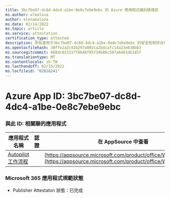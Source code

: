 ```yaml
---
title: 3bc7be07-dc8d-4dc4-a1be-0e8c7ebe9ebc 的 Azure 應用程式識別碼資訊
ms.author: elmalova
author: elenamalova
ms.date: 02/14/2022
ms.topic: article
ms.service: attestation
certification_type: attested
description: 所有適用于3bc7be07-dc8d-4dc4-a1be-0e8c7ebe9ebc 的安全性和符合性資訊資訊。
ms.openlocfilehash: 30ffe2a2c41b297a002ca2bdcafc14a23e638bb3
ms.sourcegitcommit: 608dc021537f8048f85f34b86c507a6461db1d5f
ms.translationtype: MT
ms.contentlocale: zh-TW
ms.lasthandoff: 02/15/2022
ms.locfileid: "62816241"
---
```

# <a name="azure-app-id-3bc7be07-dc8d-4dc4-a1be-0e8c7ebe9ebc"></a>Azure App ID: 3bc7be07-dc8d-4dc4-a1be-0e8c7ebe9ebc


### <a name="apps-associated-with-this-id"></a>與此 ID: 相關聯的應用程式
| **應用程式名稱** | **認證** | **在 AppSource 中查看** |
|--------------|---------------|-----------------------|
| [Autopilot 工作流程](https://docs.microsoft.com/microsoft-365-app-certification/forward/WA200003745) |  | [https://appsource.microsoft.com/product/office/WA200003745](https://appsource.microsoft.com/product/office/WA200003745) |

### <a name="microsoft-365-app-compliance-status"></a>Microsoft 365 應用程式規範狀態
- Publisher Attestaton 狀態：已完成

